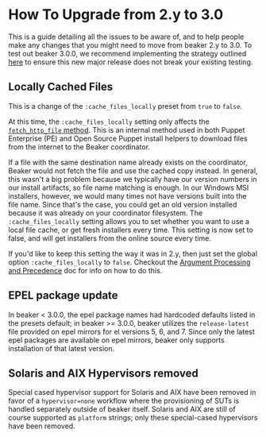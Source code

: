 # How To Upgrade from 2.y to 3.0

This is a guide detailing all the issues to be aware of, and to help people make
any changes that you might need to move from beaker 2.y to 3.0. To test out 
beaker 3.0.0, we recommend implementing the strategy outlined [here](test_arbitrary_beaker_versions.md) 
to ensure this new major release does not break your existing testing.

## Locally Cached Files

This is a change of the `:cache_files_locally` preset from `true` to `false`.

At this time, the `:cache_files_locally` setting only affects the
[`fetch_http_file` method](https://github.com/puppetlabs/beaker/blob/master/lib/beaker/dsl/helpers/web_helpers.rb#L44).
This is an internal method used in both Puppet Enterprise (PE) and Open Source
Puppet install helpers to download files from the internet to the Beaker
coordinator.

If a file with the same destination name already exists on the coordinator,
Beaker would not fetch the file and use the cached copy instead. In general,
this wasn't a big problem because we typically have our version numbers in our
install artifacts, so file name matching is enough. In our Windows MSI
installers, however, we would many times not have versions built into the file
name. Since that's the case, you could get an old version installed because it
was already on your coordinator filesystem. The `:cache_files_locally` setting
allows you to set whether you want to use a local file cache, or get fresh
installers every time. This setting is now set to false, and will get installers
from the online source every time.

If you'd like to keep this setting the way it was in 2.y, then just set the
global option `:cache_files_locally` to `false`. Checkout the
[Argument Processing and Precedence](../concepts/argument_processing_and_precedence.md)
doc for info on how to do this.

## EPEL package update

In beaker < 3.0.0, the epel package names had hardcoded defaults listed in the 
presets default; in beaker >= 3.0.0, beaker utilizes the `release-latest` file
provided on epel mirrors for el versions 5, 6, and 7. Since only the latest epel
packages are available on epel mirrors, beaker only supports installation of 
that latest version.

## Solaris and AIX Hypervisors removed

Special cased hypervisor support for Solaris and AIX have been removed in favor
of a `hypervisor=none` workflow where the provisioning of SUTs is handled separately
outside of beaker itself. Solaris and AIX are still of course supported as `platform`
strings; only these special-cased hypervisors have been removed.
